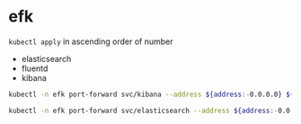 # efk

`kubectl apply` in ascending order of number

- elasticsearch
- fluentd
- kibana

```bash
kubectl -n efk port-forward svc/kibana --address ${address:-0.0.0.0} ${port:-5601}:5601
```

```bash
kubectl -n efk port-forward svc/elasticsearch --address ${address:-0.0.0.0} ${port:-9200}:9200
```
